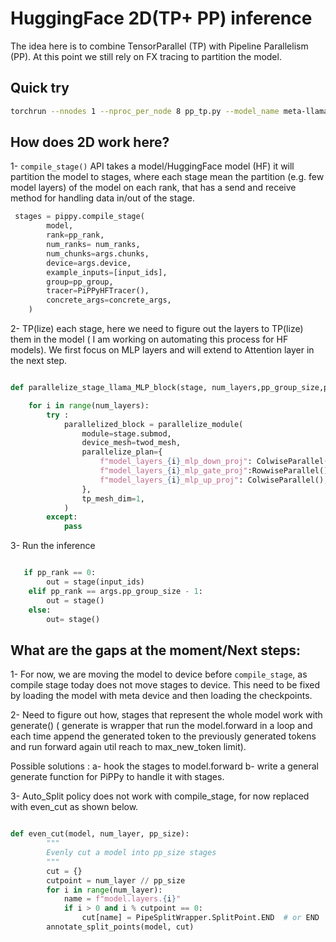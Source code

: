 # HuggingFace 2D(TP+ PP) inference 

The idea here is to combine TensorParallel (TP) with Pipeline Parallelism (PP). At this point we still rely on FX tracing to partition the model. 

## Quick try

```bash
torchrun --nnodes 1 --nproc_per_node 8 pp_tp.py --model_name meta-llama/Llama-2-7b-chat-hf  --world_size 8 --pp_group_size 1 --tp_group_size 8

```
## How does 2D work here?

1- `compile_stage()` API takes a model/HuggingFace model (HF) it will partition the model to stages, where each stage mean the partition (e.g. few model layers) of the model on each rank, that has a send and receive method for handling data in/out of the stage.

```python 
 stages = pippy.compile_stage(
        model,
        rank=pp_rank,
        num_ranks= num_ranks,
        num_chunks=args.chunks,
        device=args.device,
        example_inputs=[input_ids],
        group=pp_group,
        tracer=PiPPyHFTracer(),
        concrete_args=concrete_args,
    )
```

2- TP(lize) each stage, here we need to figure out the layers to TP(lize) them in the model ( I am working on automating this process for HF models). We first focus on MLP layers and will extend to Attention layer in the next step.

```python

def parallelize_stage_llama_MLP_block(stage, num_layers,pp_group_size,pp_rank, twod_mesh):

    for i in range(num_layers):
        try :
            parallelized_block = parallelize_module(
                module=stage.submod,
                device_mesh=twod_mesh,
                parallelize_plan={
                    f"model_layers_{i}_mlp_down_proj": ColwiseParallel(),
                    f"model_layers_{i}_mlp_gate_proj":RowwiseParallel(),
                    f"model_layers_{i}_mlp_up_proj": ColwiseParallel(),
                },
                tp_mesh_dim=1,
            )
        except:
            pass
```

3- Run the inference

```python

   if pp_rank == 0:
        out = stage(input_ids)
    elif pp_rank == args.pp_group_size - 1:
        out = stage()
    else:
        out= stage()
```

## What are the gaps at the moment/Next steps:

1- For now, we are moving the model to device before `compile_stage`, as compile stage today does not move stages to device. This need to be fixed by loading the model with meta device and then loading the checkpoints.

2- Need to figure out how, stages that represent the whole model work with generate() ( generate is wrapper that run the model.forward in a loop and each time append the generated token to the previously generated tokens and run forward again util reach to max_new_token limit).

Possible solutions :
    a- hook the stages to model.forward
    b- write a general generate function for PiPPy to handle it with stages.

3- Auto_Split policy does not work with compile_stage, for now replaced with even_cut as shown below.

```python

def even_cut(model, num_layer, pp_size):
        """
        Evenly cut a model into pp_size stages
        """
        cut = {}
        cutpoint = num_layer // pp_size
        for i in range(num_layer):
            name = f"model.layers.{i}"
            if i > 0 and i % cutpoint == 0:
                cut[name] = PipeSplitWrapper.SplitPoint.END  # or END
        annotate_split_points(model, cut) 

```